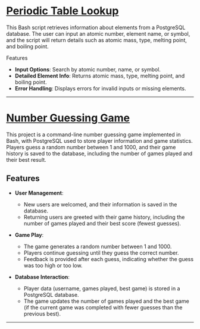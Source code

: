 
# [Periodic Table Lookup](https://github.com/borisTL/BashSQLScriptsHub/tree/main/Periodic-Table-Database%20)

This Bash script retrieves information about elements from a PostgreSQL database. The user can input an atomic number, element name, or symbol, and the script will return details such as atomic mass, type, melting point, and boiling point.

 Features
- **Input Options**: Search by atomic number, name, or symbol.
- **Detailed Element Info**: Returns atomic mass, type, melting point, and boiling point.
- **Error Handling**: Displays errors for invalid inputs or missing elements.

---
# [Number Guessing Game](https://github.com/borisTL/Number-Guessing-Game)


This project is a command-line number guessing game implemented in Bash, with PostgreSQL used to store player information and game statistics. Players guess a random number between 1 and 1000, and their game history is saved to the database, including the number of games played and their best result.

## Features
- **User Management**: 
  - New users are welcomed, and their information is saved in the database.
  - Returning users are greeted with their game history, including the number of games played and their best score (fewest guesses).
  
- **Game Play**:
  - The game generates a random number between 1 and 1000.
  - Players continue guessing until they guess the correct number.
  - Feedback is provided after each guess, indicating whether the guess was too high or too low.

- **Database Interaction**:
  - Player data (username, games played, best game) is stored in a PostgreSQL database.
  - The game updates the number of games played and the best game (if the current game was completed with fewer guesses than the previous best).
 ---
